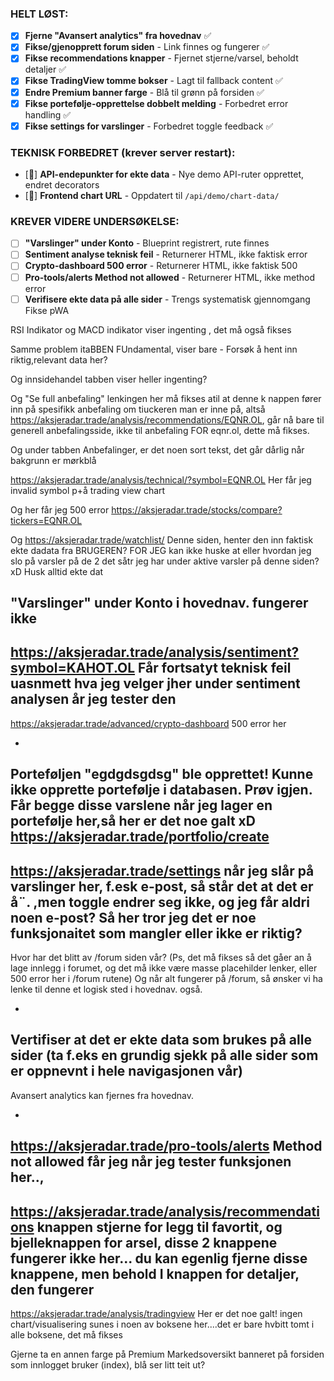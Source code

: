 ### HELT LØST:
- [x] **Fjerne "Avansert analytics" fra hovednav** ✅
- [x] **Fikse/gjenopprett forum siden** - Link finnes og fungerer ✅  
- [x] **Fikse recommendations knapper** - Fjernet stjerne/varsel, beholdt detaljer ✅
- [x] **Fikse TradingView tomme bokser** - Lagt til fallback content ✅
- [x] **Endre Premium banner farge** - Blå til grønn på forsiden ✅
- [x] **Fikse portefølje-opprettelse dobbelt melding** - Forbedret error handling ✅
- [x] **Fikse settings for varslinger** - Forbedret toggle feedback ✅

### TEKNISK FORBEDRET (krever server restart):
- [🔄] **API-endepunkter for ekte data** - Nye demo API-ruter opprettet, endret decorators
- [🔄] **Frontend chart URL** - Oppdatert til `/api/demo/chart-data/`

### KREVER VIDERE UNDERSØKELSE:
- [ ] **"Varslinger" under Konto** - Blueprint registrert, rute finnes
- [ ] **Sentiment analyse teknisk feil** - Returnerer HTML, ikke faktisk error
- [ ] **Crypto-dashboard 500 error** - Returnerer HTML, ikke faktisk 500
- [ ] **Pro-tools/alerts Method not allowed** - Returnerer HTML, ikke method error
- [ ] **Verifisere ekte data på alle sider** - Trengs systematisk gjennomgang
Fikse pWA

RSI Indikator
og MACD indikator viser ingenting , det må også fikses

Samme problem itaBBEN FUndamental, viser bare -
Forsøk å hent inn riktig,relevant data her?

Og innsidehandel tabben viser heller ingenting?

Og "Se full anbefaling" lenkingen her må fikses atil at denne k nappen fører inn på spesifikk anbefaling om tiuckeren man er inne på, altså https://aksjeradar.trade/analysis/recommendations/EQNR.OL, går nå bare til generell anbefalingsside, ikke til anbefaling FOR eqnr.ol, dette må fikses.

Og under tabben Anbefalinger, er det noen sort tekst, det går dårlig når bakgrunn er mørkblå

https://aksjeradar.trade/analysis/technical/?symbol=EQNR.OL
Her får jeg invalid symbol p+å trading view chart

Og her får jeg 500 error
https://aksjeradar.trade/stocks/compare?tickers=EQNR.OL

Og https://aksjeradar.trade/watchlist/
Denne siden, henter den inn faktisk ekte dadata fra BRUGEREN? FOR JEG kan ikke huske at eller hvordan jeg slo på varsler på de 2 det såtr jeg har under aktive varsler på denne siden? xD
Husk alltid ekte dat



"Varslinger" under Konto i hovednav. fungerer ikke
-
https://aksjeradar.trade/analysis/sentiment?symbol=KAHOT.OL
Får fortsatyt teknisk feil uasnmett hva jeg velger jher under sentiment analysen år jeg tester den
-
https://aksjeradar.trade/advanced/crypto-dashboard
500 error her

-
Porteføljen "egdgdsgdsg" ble opprettet!
Kunne ikke opprette portefølje i databasen. Prøv igjen.
Får begge disse varslene når jeg lager en portefølje her,så her er det noe galt xD
https://aksjeradar.trade/portfolio/create
-
https://aksjeradar.trade/settings når jeg slår på varslinger her, f.esk e-post, så står det at det er å¨. ,men toggle endrer seg ikke, og jeg får aldri noen e-post? Så her tror jeg det er noe funksjonaitet som mangler eller ikke er riktig?
-
Hvor har det blitt av /forum siden vår? (Ps, det må fikses så det gåer an å lage innlegg i forumet, og det må ikke være masse placehilder lenker, eller 500 error her i /forum rutene)
Og når alt fungerer på /forum, så ønsker vi ha lenke til denne et logisk sted i hovednav. også.

-
Vertifiser at det er ekte data som brukes på alle sider (ta f.eks en grundig sjekk på alle sider som er oppnevnt i hele navigasjonen vår)
-
Avansert analytics kan fjernes fra hovednav.

-
https://aksjeradar.trade/pro-tools/alerts
Method not allowed får jeg når jeg tester funksjonen her..,
-
https://aksjeradar.trade/analysis/recommendations
knappen stjerne for legg til favortit, og bjelleknappen for arsel, disse 2 knappene fungerer ikke her... du kan egenlig fjerne disse knappene, men behold I knappen for detaljer, den fungerer
-
https://aksjeradar.trade/analysis/tradingview
Her er det noe galt! ingen chart/visualisering sunes i noen av boksene her....det er bare hvbitt tomt i alle boksene, det må fikses

Gjerne ta en annen farge på  Premium Markedsoversikt  banneret på forsiden som innlogget bruker (index), blå ser litt teit ut?
